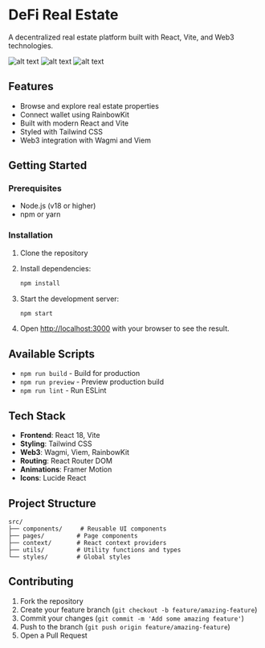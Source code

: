 # DeFi Real Estate

A decentralized real estate platform built with React, Vite, and Web3 technologies.

![alt text](public/photo-1499793983690-e29da59ef1c2.avif)
![alt text](public/photo-1486406146926-c627a92ad1ab.avif)
![alt text](photo-1560518883-ce09059eeffa.avif)

## Features

- Browse and explore real estate properties
- Connect wallet using RainbowKit
- Built with modern React and Vite
- Styled with Tailwind CSS
- Web3 integration with Wagmi and Viem

## Getting Started

### Prerequisites

- Node.js (v18 or higher)
- npm or yarn

### Installation

1. Clone the repository
2. Install dependencies:
   ```bash
   npm install
   ```

3. Start the development server:
   ```bash
   npm start
   ```

4. Open [http://localhost:3000](http://localhost:3000) with your browser to see the result.

## Available Scripts

- `npm run build` - Build for production
- `npm run preview` - Preview production build
- `npm run lint` - Run ESLint

## Tech Stack

- **Frontend**: React 18, Vite
- **Styling**: Tailwind CSS
- **Web3**: Wagmi, Viem, RainbowKit
- **Routing**: React Router DOM
- **Animations**: Framer Motion
- **Icons**: Lucide React

## Project Structure

```
src/
├── components/     # Reusable UI components
├── pages/         # Page components
├── context/       # React context providers
├── utils/         # Utility functions and types
└── styles/        # Global styles
```

## Contributing

1. Fork the repository
2. Create your feature branch (`git checkout -b feature/amazing-feature`)
3. Commit your changes (`git commit -m 'Add some amazing feature'`)
4. Push to the branch (`git push origin feature/amazing-feature`)
5. Open a Pull Request